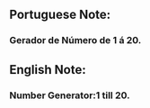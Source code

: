 ## Portuguese Note:
### Gerador de Número de 1 á 20.
## English Note:
### Number Generator:1 till 20.
